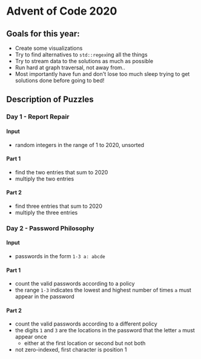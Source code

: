 # Advent of Code 2020

## Goals for this year:
- Create some visualizations
- Try to find alternatives to `std::regex`ing all the things
- Try to stream data to the solutions as much as possible
- Run hard at graph traversal, not away from..
- Most importantly have fun and don't lose too much sleep trying to get solutions done before going to bed!

## Description of Puzzles

### Day 1 - Report Repair

#### Input
- random integers in the range of 1 to 2020, unsorted

#### Part 1
- find the two entries that sum to 2020
- multiply the two entries

#### Part 2
- find three entries that sum to 2020
- multiply the three entries

### Day 2 - Password Philosophy

#### Input
- passwords in the form `1-3 a: abcde`

#### Part 1
- count the valid passwords according to a policy
- the range `1-3` indicates the lowest and highest number of times `a` must appear in the password

#### Part 2
- count the valid passwords according to a different policy
- the digits `1` and `3` are the locations in the password that the letter `a` must appear once
    - either at the first location or second but not both
- not zero-indexed, first character is position 1
